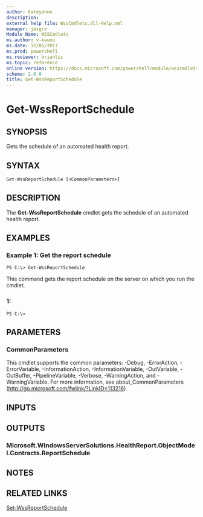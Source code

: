 ```yaml
---
author: Kateyanne
description: 
external help file: WssCmdlets.dll-Help.xml
manager: jasgro
Module Name: WSSCmdlets
ms.author: v-kaunu
ms.date: 12/05/2017
ms.prod: powershell
ms.reviewer: brianlic
ms.topic: reference
online version: https://docs.microsoft.com/powershell/module/wsscmdlets/get-wssreportschedule?view=windowsserver2012r2-ps&wt.mc_id=ps-gethelp
schema: 2.0.0
title: Get-WssReportSchedule
---
```


# Get-WssReportSchedule

## SYNOPSIS
Gets the schedule of an automated health report.

## SYNTAX

```
Get-WssReportSchedule [<CommonParameters>]
```

## DESCRIPTION
The **Get-WssReportSchedule** cmdlet gets the schedule of an automated health report.

## EXAMPLES

### Example 1: Get the report schedule
```
PS C:\> Get-WssReportSchedule
```

This command gets the report schedule on the server on which you run the cmdlet.

### 1:
```
PS C:\>
```

## PARAMETERS

### CommonParameters
This cmdlet supports the common parameters: -Debug, -ErrorAction, -ErrorVariable, -InformationAction, -InformationVariable, -OutVariable, -OutBuffer, -PipelineVariable, -Verbose, -WarningAction, and -WarningVariable. For more information, see about_CommonParameters (http://go.microsoft.com/fwlink/?LinkID=113216).

## INPUTS

## OUTPUTS

### Microsoft.WindowsServerSolutions.HealthReport.ObjectModel.Contracts.ReportSchedule

## NOTES

## RELATED LINKS

[Set-WssReportSchedule](./Set-WssReportSchedule.md)

